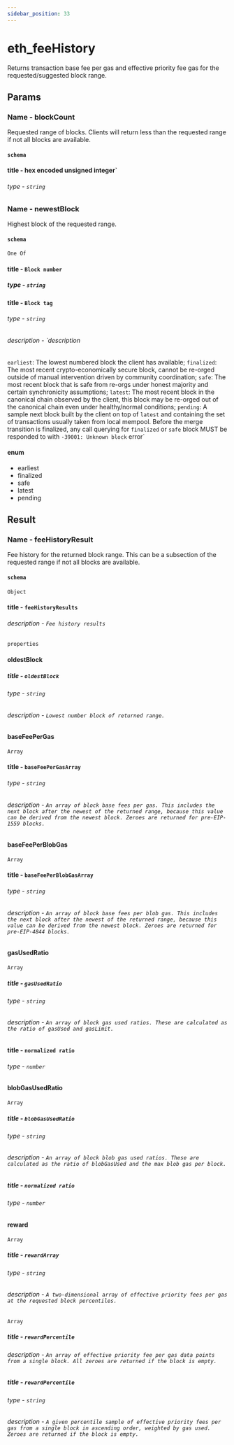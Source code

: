 ```yaml
---
sidebar_position: 33
---
```


# eth_feeHistory

Returns transaction base fee per gas and effective priority fee gas for the requested/suggested block range. 

## Params
### Name - blockCount

Requested range of blocks. Clients will return less than the requested range if not all blocks are available.

#### `schema`
#### title - hex encoded unsigned integer`
###### type - `string`

### Name - newestBlock

Highest block of the requested range.

#### `schema`
`One Of`

#### title - `Block number`
##### type - `string`

#### title - `Block tag`
###### type - `string`
###### description - `description

`earliest`: The lowest numbered block the client has available; `finalized`: The most recent crypto-economically secure block, cannot be re-orged outside of manual intervention driven by community coordination; `safe`: The most recent block that is safe from re-orgs under honest majority and certain synchronicity assumptions; `latest`: The most recent block in the canonical chain observed by the client, this block may be re-orged out of the canonical chain even under healthy/normal conditions; `pending`: A sample next block built by the client on top of `latest` and containing the set of transactions usually taken from local mempool. Before the merge transition is finalized, any call querying for `finalized` or `safe` block MUST be responded to with `-39001: Unknown block` error`

#### enum
- earliest
- finalized
- safe
- latest
- pending

## Result

### Name - feeHistoryResult

Fee history for the returned block range. This can be a subsection of the requested range if not all blocks are available.

#### `schema`
`Object`
#### title - `feeHistoryResults`
###### description - `Fee history results`
`properties`

#### oldestBlock
##### title - `oldestBlock`
###### type - `string`
###### description - `Lowest number block of returned range.`

#### baseFeePerGas
`Array`
#### title - `baseFeePerGasArray`
###### type - `string`
###### description - `An array of block base fees per gas. This includes the next block after the newest of the returned range, because this value can be derived from the newest block. Zeroes are returned for pre-EIP-1559 blocks.`

#### baseFeePerBlobGas
`Array`
#### title - `baseFeePerBlobGasArray`
###### type - `string`
###### description - `An array of block base fees per blob gas. This includes the next block after the newest of the returned range, because this value can be derived from the newest block. Zeroes are returned for pre-EIP-4844 blocks.`

#### gasUsedRatio
`Array`
##### title - `gasUsedRatio`
###### type - `string`
###### description - `An array of block gas used ratios. These are calculated as the ratio of gasUsed and gasLimit.`

#### title - `normalized ratio`
###### type - `number`

#### blobGasUsedRatio
`Array`
##### title - `blobGasUsedRatio`
###### type - `string`
###### description - `An array of block blob gas used ratios. These are calculated as the ratio of blobGasUsed and the max blob gas per block.`

##### title - `normalized ratio`
###### type - `number`

#### reward
`Array`
##### title - `rewardArray`
###### type - `string`
###### description - `A two-dimensional array of effective priority fees per gas at the requested block percentiles.`
`Array`
##### title - `rewardPercentile`
###### description - `An array of effective priority fee per gas data points from a single block. All zeroes are returned if the block is empty.`

##### title - `rewardPercentile`
###### type - `string`
###### description - `A given percentile sample of effective priority fees per gas from a single block in ascending order, weighted by gas used. Zeroes are returned if the block is empty.`
